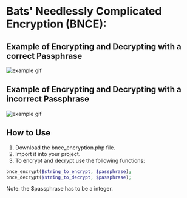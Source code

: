 # Bats' Needlessly Complicated Encryption (BNCE):
## Example of Encrypting and Decrypting with a correct Passphrase
![example gif](https://i.gyazo.com/28ff4dfd22c6f8c6ba1767e03cd6f46a.gif)

## Example of Encrypting and Decrypting with a incorrect Passphrase
![example gif](https://i.gyazo.com/a96ec0202ddcd9ec3780b8c69ef74656.gif)

## How to Use
1. Download the bnce_encryption.php file.
2. Import it into your project.
3. To encrypt and decrypt use the following functions:
```php
bnce_encrypt($string_to_encrypt, $passphrase);
bnce_decrypt($string_to_decrypt, $passphrase);
```
Note: the $passphrase has to be a integer.
